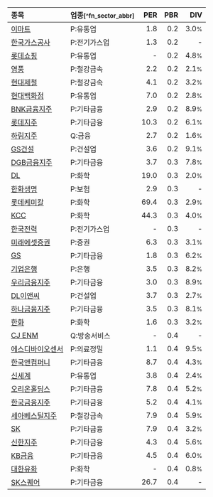 | **종목** | **업종**<small>[^fn_sector_abbr]</small> | **PER** | **PBR** | **DIV** |
| :--- | :--- | --: | --: | --: |
| [이마트](/139480/) | P:유통업 | 1.8<small></small> | 0.2<small></small> | 3.0<small>%</small> |
| [한국가스공사](/036460/) | P:전기가스업 | 1.3<small></small> | 0.2<small></small> | - |
| [롯데쇼핑](/023530/) | P:유통업 | - | 0.2<small></small> | 4.8<small>%</small> |
| [영풍](/000670/) | P:철강금속 | 2.2<small></small> | 0.2<small></small> | 2.1<small>%</small> |
| [현대제철](/004020/) | P:철강금속 | 4.1<small></small> | 0.2<small></small> | 3.2<small>%</small> |
| [현대백화점](/069960/) | P:유통업 | 7.0<small></small> | 0.2<small></small> | 2.8<small>%</small> |
| [BNK금융지주](/138930/) | P:기타금융 | 2.9<small></small> | 0.2<small></small> | 8.9<small>%</small> |
| [롯데지주](/004990/) | P:기타금융 | 10.3<small></small> | 0.2<small></small> | 6.1<small>%</small> |
| [하림지주](/003380/) | Q:금융 | 2.7<small></small> | 0.2<small></small> | 1.6<small>%</small> |
| [GS건설](/006360/) | P:건설업 | 3.6<small></small> | 0.2<small></small> | 9.1<small>%</small> |
| [DGB금융지주](/139130/) | P:기타금융 | 3.7<small></small> | 0.3<small></small> | 7.8<small>%</small> |
| [DL](/000210/) | P:화학 | 19.0<small></small> | 0.3<small></small> | 2.0<small>%</small> |
| [한화생명](/088350/) | P:보험 | 2.9<small></small> | 0.3<small></small> | - |
| [롯데케미칼](/011170/) | P:화학 | 69.4<small></small> | 0.3<small></small> | 2.9<small>%</small> |
| [KCC](/002380/) | P:화학 | 44.3<small></small> | 0.3<small></small> | 4.0<small>%</small> |
| [한국전력](/015760/) | P:전기가스업 | - | 0.3<small></small> | - |
| [미래에셋증권](/006800/) | P:증권 | 6.3<small></small> | 0.3<small></small> | 3.1<small>%</small> |
| [GS](/078930/) | P:기타금융 | 1.8<small></small> | 0.3<small></small> | 6.2<small>%</small> |
| [기업은행](/024110/) | P:은행 | 3.5<small></small> | 0.3<small></small> | 8.2<small>%</small> |
| [우리금융지주](/316140/) | P:기타금융 | 3.0<small></small> | 0.3<small></small> | 8.9<small>%</small> |
| [DL이앤씨](/375500/) | P:건설업 | 3.7<small></small> | 0.3<small></small> | 2.7<small>%</small> |
| [하나금융지주](/086790/) | P:기타금융 | 3.5<small></small> | 0.3<small></small> | 8.1<small>%</small> |
| [한화](/000880/) | P:화학 | 1.6<small></small> | 0.3<small></small> | 3.2<small>%</small> |
| [CJ ENM](/035760/) | Q:방송서비스 | - | 0.4<small></small> | - |
| [에스디바이오센서](/137310/) | P:의료정밀 | 1.1<small></small> | 0.4<small></small> | 9.5<small>%</small> |
| [한국앤컴퍼니](/000240/) | P:기타금융 | 8.7<small></small> | 0.4<small></small> | 4.3<small>%</small> |
| [신세계](/004170/) | P:유통업 | 3.8<small></small> | 0.4<small></small> | 2.4<small>%</small> |
| [오리온홀딩스](/001800/) | P:기타금융 | 7.8<small></small> | 0.4<small></small> | 5.2<small>%</small> |
| [한국금융지주](/071050/) | P:기타금융 | 5.2<small></small> | 0.4<small></small> | 4.1<small>%</small> |
| [세아베스틸지주](/001430/) | P:철강금속 | 7.9<small></small> | 0.4<small></small> | 5.9<small>%</small> |
| [SK](/034730/) | P:기타금융 | 7.9<small></small> | 0.4<small></small> | 3.2<small>%</small> |
| [신한지주](/055550/) | P:기타금융 | 4.3<small></small> | 0.4<small></small> | 5.6<small>%</small> |
| [KB금융](/105560/) | P:기타금융 | 4.5<small></small> | 0.4<small></small> | 6.0<small>%</small> |
| [대한유화](/006650/) | P:화학 | - | 0.4<small></small> | 0.8<small>%</small> |
| [SK스퀘어](/402340/) | P:기타금융 | 26.7<small></small> | 0.4<small></small> | - |
